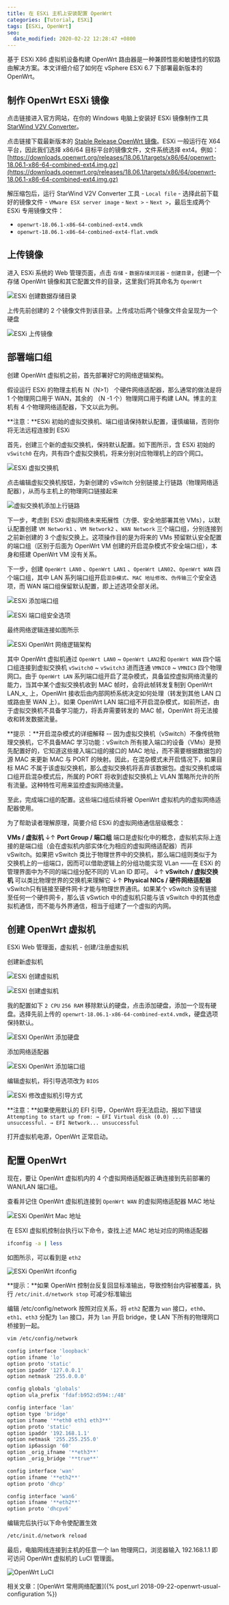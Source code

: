 ```yaml
---
title: 在 ESXi 主机上安装配置 OpenWrt
categories: [Tutorial, ESXi]
tags: [ESXi, OpenWrt]
seo:
  date_modified: 2020-02-22 12:28:47 +0800
---
```


基于 ESXi X86 虚拟机设备构建 OpenWrt 路由器是一种兼顾性能和敏捷性的软路由解决方案。本文详细介绍了如何在 vSphere ESXi 6.7 下部署最新版本的 OpenWrt。

## 制作 OpenWrt ESXi 镜像

点击链接进入官方网站，在你的 Windows 电脑上安装好 ESXi 镜像制作工具 [StarWind V2V Converter](https://www.starwindsoftware.com/converter)。

点击链接下载最新版本的 [Stable Release OpenWrt 镜像](https://downloads.openwrt.org/)。ESXi 一般运行在 X64 平台，因此我们选择 x86/64 目标平台的镜像文件，文件系统选择 ext4。例如：[https://downloads.openwrt.org/releases/18.06.1/targets/x86/64/openwrt-18.06.1-x86-64-combined-ext4.img.gz](https://downloads.openwrt.org/releases/18.06.1/targets/x86/64/openwrt-18.06.1-x86-64-combined-ext4.img.gz)

解压缩包后，运行 StarWind V2V Converter 工具 - `Local file` - 选择此前下载好的镜像文件 - `VMware ESX server image` - `Next >` - `Next >`，最后生成两个 ESXi 专用镜像文件：

- `openwrt-18.06.1-x86-64-combined-ext4.vmdk`
- `openwrt-18.06.1-x86-64-combined-ext4-flat.vmdk`

## 上传镜像

进入 ESXi 系统的 Web 管理页面，点击 `存储` - `数据存储浏览器` - `创建目录`，创建一个存储 OpenWrt 镜像和其它配置文件的目录，这里我们将其命名为 `OpenWrt` 

![ESXi 创建数据存储目录](/assets/img/post/2018-09-23_215948.png)

上传先前创建的 2 个镜像文件到该目录。上传成功后两个镜像文件会呈现为一个硬盘

![ESXi 上传镜像](/assets/img/post/2018-09-23_220148.png)

## 部署端口组

创建 OpenWrt 虚拟机之前，首先部署好它的网络逻辑架构。

假设运行 ESXi 的物理主机有 N（N>1） 个硬件网络适配器，那么通常的做法是将 1 个物理网口用于 WAN，其余的 （N -1 个）物理网口用于构建 LAN。博主的主机有 4 个物理网络适配器，下文以此为例。

**注意：**ESXi 初始的虚拟交换机、端口组请保持默认配置，谨慎编辑，否则你将无法远程连接到 ESXi

首先，创建三个新的虚拟交换机，保持默认配置。如下图所示，含 ESXi 初始的 `vSwitch0` 在内，共有四个虚拟交换机，将来分别对应物理机上的四个网口。

![ESXi 虚拟交换机](/assets/img/post/esxi-vswitch.png)

点击编辑虚拟交换机按钮，为新创建的 vSwitch 分别链接上行链路（物理网络适配器），从而与主机上的物理网口链接起来

![虚拟交换机添加上行链路](/assets/img/post/2018-09-23_230513.png)

下一步，考虑到 ESXi 虚拟网络未来拓展性（方便、安全地部署其他 VMs），以默认配置创建 `VM Network1` 、`VM Network2` 、`WAN Network` 三个端口组，分别连接到之前新创建的 3 个虚拟交换上。这项操作目的是为将来的 VMs 预留默认安全配置的端口组（区别于后面为 OpenWrt VM 创建的开启混杂模式不安全端口组），本身和搭建 OpenWrt VM 没有关系。

下一步，创建 `OpenWrt LAN0` 、`OpenWrt LAN1` 、`OpenWrt LAN02`、`OpenWrt WAN` 四个端口组，其中 LAN 系列端口组开启`混杂模式`、`MAC 地址修改`、`伪传输`三个安全选项，而 WAN 端口组保留默认配置，即上述选项全部关闭。

![ESXi 添加端口组](/assets/img/post/2019-01-15_204948.png)

![ESXi 端口组安全选项](/assets/img/post/2019-01-15_205334.png)

最终网络逻辑连接如图所示

![ESXi OpenWrt 网络逻辑架构](/assets/img/post/ESXi-OpenWrt-Architecture-1.png)

其中 OpenWrt 虚拟机通过 `OpenWrt LAN0` ~ `OpenWrt LAN2`和 `OpenWrt WAN` 四个端口组连接到虚拟交换机 `vSwitch0` ~ `vSwitch3` 进而连通 `VMNIC0` ~ `VMNIC3` 四个物理网口。由于 `OpenWrt LAN` 系列端口组开启了混杂模式，具备监控虚拟网络流量的能力，当其中某个虚拟交换机收到 MAC 帧时，会将此帧转发复制到 OpenWrt LAN_x_ 上，OpenWrt 接收后由内部网桥系统决定如何处理（转发到其他 LAN 口或路由至 WAN 上）。如果 OpenWrt LAN 端口组不开启混杂模式，如前所述，由于虚拟交换机不具备学习能力，将丢弃需要转发的 MAC 帧，OpenWrt 将无法接收和转发数据流量。

**提示 ：**开启混杂模式的详细解释 -- 因为虚拟交换机（vSwitch）不像传统物理交换机，它不具备MAC 学习功能：vSwitch 所有接入端口的设备（VMs）是预先配置好的，它知道这些接入端口组的接口的 MAC 地址，而不需要根据数据包的源 MAC 来更新 MAC 与 PORT 的映射。因此，在混杂模式未开启情况下，如果目标 MAC 不属于该虚拟交换机，那么虚拟交换机将丢弃该数据包。虚拟交换机或端口组开启混杂模式后，所属的 PORT 将收到虚拟交换机上 VLAN 策略所允许的所有流量。这种特性可用来监控虚拟网络流量。

至此，完成端口组的配置。这些端口组后续将被 OpenWrt 虚拟机内的虚拟网络适配器使用。

为了帮助读者理解原理，简要介绍 ESXi 的虚拟网络通信层级概念：

**VMs / 虚拟机** ↓↑ **Port Group / 端口组** 端口是虚拟化中的概念，虚拟机实际上连接的是端口组（会在虚拟机内部实体化为相应的虚拟网络适配器）而非 vSwitch。如果把 vSwitch 类比于物理世界中的交换机，那么端口组则类似于为交换机上的一组端口，因而可以借助逻辑上的分组功能实现 VLan ——在 ESXi 的管理界面中为不同的端口组分配不同的 VLan ID 即可。 ↓↑ **vSwitch / 虚拟交换机** 可以类比物理世界的交换机来理解它 ↓↑ **Physical NICs / 硬件网络适配器** vSwitch只有链接至硬件网卡才能与物理世界通讯。如果某个 vSwitch 没有链接至任何一个硬件网卡，那么该 vSwtich 中的虚拟机只能与该 vSwitch 中的其他虚拟机通信，而不能与外界通信，相当于组建了一个虚拟的内网。

## 创建 OpenWrt 虚拟机

ESXi Web 管理面，虚拟机 - 创建/注册虚拟机

创建新虚拟机

![ESXi 创建虚拟机](/assets/img/post/2018-09-23_214705.png)

![ESXI 创建虚拟机](/assets/img/post/ESXI-create-OpenWrt-vm.png)

我的配置如下 `2 CPU` `256 RAM` 移除默认的硬盘，点击添加硬盘，添加一个现有硬盘。选择先前上传的 `openwrt-18.06.1-x86-64-combined-ext4.vmdk`，硬盘选项保持默认。

![ESXI OpenWrt 添加硬盘](/assets/img/post/2019-01-15_212759.png)

添加网络适配器

![ESXi OpenWrt 添加端口组](/assets/img/post/2019-01-15_213112.png)

编辑虚拟机，将引导选项改为 `BIOS`

![ESXi 修改虚拟机引导方式](/assets/img/post/2018-09-24_000618.png)

**注意：**如果使用默认的 EFI 引导，OpenWrt 将无法启动，报如下错误 `Attempting to start up from: → EFI Virtual disk (0.0) ... unsuccessful. → EFI Network... unsuccessful`

打开虚拟机电源，OpenWrt 正常启动。

## 配置 OpenWrt

现在，要让 OpenWrt 虚拟机内的 4 个虚拟网络适配器正确连接到先前部署的 WAN/LAN 端口组。

查看并记住 OpenWrt 虚拟机连接到 `OpenWrt WAN` 的虚拟网络适配器 MAC 地址

![ESXi OpenWrt Mac 地址](/assets/img/post/2019-01-15_214132.png)

在 ESXI 虚拟机控制台执行以下命令，查找上述 MAC 地址对应的网络适配器

```sh
ifconfig -a | less
```

如图所示，可以看到是 `eth2`

![ESXi OpenWrt ifconfig](/assets/img/post/2019-01-15_214428.png)

**提示：**如果 OpenWrt 控制台反复回显标准输出，导致控制台内容被覆盖，执行 `/etc/init.d/network stop` 可减少标准输出

编辑 /etc/config/network 按照对应关系，将 `eth2` 配置为 `wan` 接口，`eth0`、`eth1`、`eth3` 分配为 `lan` 接口，并为 `lan` 开启 bridge，使 LAN 下所有的物理网口桥接到一起。

```sh
vim /etc/config/network

config interface 'loopback'
option ifname 'lo'
option proto 'static'
option ipaddr '127.0.0.1'
option netmask '255.0.0.0'

config globals 'globals'
option ula_prefix 'fdaf:b952:d594::/48'

config interface 'lan'
option type 'bridge'
option ifname '**eth0 eth1 eth3**'
option proto 'static'
option ipaddr '192.168.1.1'
option netmask '255.255.255.0'
option ip6assign '60'
option _orig_ifname '**eth3**'
option _orig_bridge '**true**'

config interface 'wan'
option ifname '**eth2**'
option proto 'dhcp'

config interface 'wan6'
option ifname '**eth2**'
option proto 'dhcpv6'
```

编辑完后执行以下命令使配置生效

```sh
/etc/init.d/network reload
```

最后，电脑网线连接到主机的任意一个 lan 物理网口，浏览器输入 192.168.1.1 即可访问 OpenWrt 虚拟机的 LuCI 管理面。

![OpenWrt LuCI](/assets/img/post/2018-09-24_004438.png)

相关文章：[OpenWrt 常用网络配置]({% post_url 2018-09-22-openwrt-usual-configuration %})
